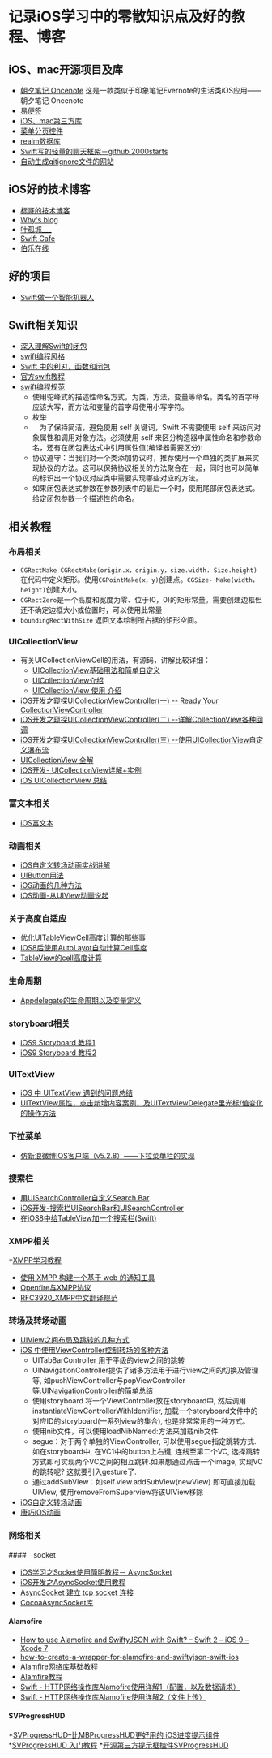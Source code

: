 # 记录iOS学习中的零散知识点及好的教程、博客



## iOS、mac开源项目及库

* [朝夕笔记 Oncenote](https://github.com/chenyufeng1991/iOS-Oncenote)
	这是一款类似于印象笔记Evernote的生活类iOS应用——朝夕笔记 Oncenote
* [易便签](https://github.com/likumb/SimpleMemo)
* [iOS、mac第三方库](https://github.com/Tim9Liu9/TimLiu-iOS)
* [菜单分页控件](https://github.com/tianzhuo112/VTMagic)
* [realm数据库](https://realm.io/cn/docs/swift/latest/)
* [Swift写的轻量的聊天框架－github 2000starts](https://github.com/badoo/Chatto)
* [自动生成gitignore文件的网站](https://www.gitignore.io)

## iOS好的技术博客
* [标哥的技术博客](http://www.henishuo.com/)
* [Why's blog](http://blog.callmewhy.com/)
* [叶孤城___](http://www.jianshu.com/users/b82d2721ba07/latest_articles)
* [Swift Cafe](http://swiftcafe.io/)
* [伯乐在线](http://ios.jobbole.com)



## 好的项目
* [Swift做一个智能机器人](http://ios.jobbole.com/82960/)



## Swift相关知识
* [深入理解Swift的闭包](http://get.ftqq.com/6466.get)
* [swift编程风格](http://www.swift.ren/?cat=9)
* [Swift 中的利刃，函数和闭包](http://swiftcafe.io/2015/02/14/swift-tips-func-closure/)
* [官方swift教程](https://developer.apple.com/library/ios/referencelibrary/GettingStarted/DevelopiOSAppsSwift/Lesson1.html#//apple_ref/doc/uid/TP40015214-CH3-SW1)
* [swift编程规范](http://www.admin10000.com/document/6670.html)
	- 使用驼峰式的描述性命名方式，为类，方法，变量等命名。类名的首字母应该大写，而方法和变量的首字母使用小写字符。
	- 枚举
	- 　为了保持简洁，避免使用 self 关键词，Swift 不需要使用 self 来访问对象属性和调用对象方法。必须使用 self 来区分构造器中属性命名和参数命名，还有在闭包表达式中引用属性值(编译器需要区分):
	- 协议遵守：当我们对一个类添加协议时，推荐使用一个单独的类扩展来实现协议的方法。这可以保持协议相关的方法聚合在一起，同时也可以简单的标识出一个协议对应类中需要实现哪些对应的方法。
	- 如果闭包表达式参数在参数列表中的最后一个时，使用尾部闭包表达式。给定闭包参数一个描述性的命名。

## 相关教程
### 布局相关
* `CGRectMake CGRectMake(origin.x，origin.y，size.width. Size.height)`在代码中定义矩形。使用`CGPointMake(x，y)`创建点。`CGSize- Make(width，height)`创建大小。
* `CGRectZero`是一个高度和宽度为零、位于(0，0)的矩形常量。需要创建边框但还不确定边框大小或位置时，可以使用此常量
* `boundingRectWithSize` 返回文本绘制所占据的矩形空间。



### UICollectionView
* 有关UICollectionViewCell的用法，有源码，讲解比较详细：
	- [UICollectionView基础用法和简单自定义](http://blog.csdn.net/u010586842/article/details/48209153)
	- [UICollectionView介绍](http://blog.csdn.net/eqera/article/details/8134986)
	- [UICollectionView 使用 介绍](http://my.oschina.net/sunqichao/blog/182623#OSC_h4_12)
* [iOS开发之窥探UICollectionViewController(一) -- Ready Your CollectionViewController](http://www.cnblogs.com/ludashi/p/4791826.html)
* [iOS开发之窥探UICollectionViewController(二) --详解CollectionView各种回调](http://www.cnblogs.com/ludashi/p/4792480.html)
* [iOS开发之窥探UICollectionViewController(三) --使用UICollectionView自定义瀑布流](http://www.cnblogs.com/ludashi/p/4826818.html)
* [UICollectionView 全解](http://www.jianshu.com/p/4863a25d3b84)
* [iOS开发- UICollectionView详解+实例](http://blog.csdn.net/hitwhylz/article/details/20850675)
* [iOS UICollectionView 总结](http://cnbin.github.io/blog/2015/09/01/ios-uicollectionview-zong-jie/)


### 富文本相关
* [iOS富文本](http://www.itnose.net/detail/6177538.html)



### 动画相关
* [iOS自定义转场动画实战讲解](http://www.jianshu.com/p/ea0132738057)
* [UIButton用法](http://00red.com/blog/2015/07/28/teacher-swift-ui-button)
* [iOS动画的几种方法](http://hovertree.com/h/bjaf/pa1swwvw.htm)
* [iOS动画-从UIView动画说起](http://www.jianshu.com/p/6e326068edeb)



### 关于高度自适应
* [优化UITableViewCell高度计算的那些事](http://blog.sunnyxx.com/2015/05/17/cell-height-calculation/)
* [IOS8后使用AutoLayot自动计算Cell高度](http://pandaape.github.io/2015/12/03/5-IOS8SelfSizingCells/)
* [TableView的cell高度计算](http://blog.ximu.site/auto-calculate-cell-height/)



### 生命周期
* [Appdelegate的生命周期以及变量定义](http://blog.csdn.net/napoleonbai/article/details/40984247)


### storyboard相关
* [iOS9 Storyboard 教程1](http://www.jianshu.com/p/aaa4b89dbba1)
* [iOS9 Storyboard 教程2](http://www.jianshu.com/p/0ec8d6314791)

### UITextView
* [iOS 中 UITextView 遇到的问题总结](http://cnbin.github.io/blog/2015/10/13/ios-zhong-uitextview-yu-dao-de-wen-ti-zong-jie/)
* [UITextView属性，点击新增内容案例，及UITextViewDelegate里光标/值变化的操作方法](http://blog.csdn.net/weisubao/article/details/39612915)

### 下拉菜单

* [仿新浪微博IOS客户端（v5.2.8）——下拉菜单栏的实现](http://blog.csdn.net/android_ls/article/details/45877983)

### 搜索栏
* [用UISearchController自定义Search Bar](http://www.saitjr.com/ios/how-to-create-a-custom-search-bar-using-uisearchcontroller.html)
* [iOS开发-搜索栏UISearchBar和UISearchController](http://www.cnblogs.com/xiaofeixiang/p/4273620.html)
* [在iOS8中给TableView加一个搜索栏(Swift)](http://www.devtf.cn/?p=902)

### XMPP相关
*[XMPP学习教程](http://blog.csdn.net/jiajiayouba/article/details/44755385)
* [使用 XMPP 构建一个基于 web 的通知工具](http://www.ibm.com/developerworks/cn/xml/tutorials/x-realtimeXMPPtut/index.html)
* [Openfire与XMPP协议](http://www.abaiweb.com/uploads/4/406/8406/8406.shtml)
* [RFC3920_XMPP中文翻译规范](http://wenku.baidu.com/view/25086154f01dc281e53af0d2.html)


### 转场及转场动画
* [UIView之间布局及跳转的几种方式](http://icetime17.github.io/2015/06/16/2015-06/iOS-UIView%E4%B9%8B%E9%97%B4%E5%B8%83%E5%B1%80%E5%8F%8A%E8%B7%B3%E8%BD%AC%E7%9A%84%E5%87%A0%E7%A7%8D%E6%96%B9%E5%BC%8F/)
* [iOS 中使用ViewController控制转场的各种方法](http://www.jianshu.com/p/1a77b1c3e897)
	- UITabBarController 用于平级的view之间的跳转
	- UINavigationController提供了诸多方法用于进行view之间的切换及管理等, 如pushViewController与popViewController等.[UINavigationController的简单总结](http://blog.csdn.net/icetime17/article/details/42113591)
	- 使用storyboard 将一个ViewController放在storyboard中, 然后调用instantiateViewControllerWithIdentifier, 加载一个storyboard文件中的对应ID的storyboard(一系列view的集合), 也是非常常用的一种方式。
	- 使用nib文件，可以使用loadNibNamed:方法来加载nib文件
	- segue：对于两个单独的ViewController, 可以使用segue指定跳转方式.
	如在storyboard中, 在VC1中的button上右键, 连线至第二个VC, 选择跳转方式即可实现两个VC之间的相互跳转.如果想通过点击一个image, 实现VC的跳转呢? 这就要引入gesture了.
	- 通过addSubView：如self.view.addSubView(newView) 即可直接加载UIView, 使用removeFromSuperview将该UIView移除
* [iOS自定义转场动画](http://www.jianshu.com/p/ea0132738057)
* [唐巧iOS动画](http://blog.devtang.com/2016/03/13/iOS-transition-guide/)


### 网络相关
####　socket
* [iOS学习之Socket使用简明教程－ AsyncSocket](http://www.cokco.cn/thread-50629-1-1.html)
* [iOS开发之AsyncSocket使用教程](http://www.superqq.com/blog/2015/04/03/ioskai-fa-zhi-asyncsocketshi-yong-jiao-cheng/)
* [ AsyncSocket 建立 tcp socket 连接](http://mft.iteye.com/blog/2296699)
* [CocoaAsyncSocket库](https://github.com/robbiehanson/CocoaAsyncSocket)

#### Alamofire
* [How to use Alamofire and SwiftyJSON with Swift? – Swift 2 – iOS 9 – Xcode 7](http://ashishkakkad.com/2015/10/how-to-use-alamofire-and-swiftyjson-with-swift-swift-2-ios-9-xcode-7/)
* [how-to-create-a-wrapper-for-alamofire-and-swiftyjson-swift-ios](http://ashishkakkad.com/2016/03/how-to-create-a-wrapper-for-alamofire-and-swiftyjson-swift-ios/)
* [Alamfire网络库基础教程](http://www.swift51.com/post/1501.html)
* [Alamfire教程](https://github.com/ipader/SwiftGuide/wiki/Alamofire-%E6%9C%80%E4%BD%B3%E5%AE%9E%E8%B7%B5)
* [Swift - HTTP网络操作库Alamofire使用详解1（配置，以及数据请求）](http://www.hangge.com/blog/cache/detail_970.html)
* [Swift - HTTP网络操作库Alamofire使用详解2（文件上传）](http://www.hangge.com/blog/cache/detail_971.html)

#### SVProgressHUD
*[SVProgressHUD–比MBProgressHUD更好用的 iOS进度提示组件](http://www.ios122.com/2015/09/svprogresshud/)
*[SVProgressHUD 入门教程](http://yenn.me/SVProgressHUD-QuickStart.html)
*[开源第三方提示框控件SVProgressHUD](http://www.jianshu.com/p/704bd0fafbc9)
